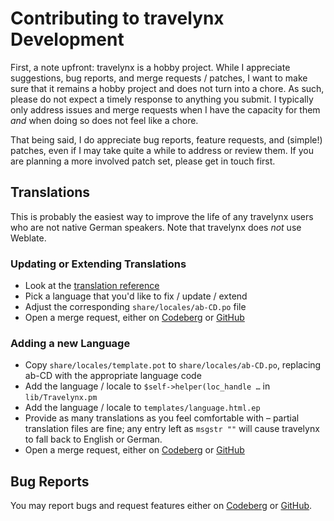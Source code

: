 # Contributing to travelynx Development

First, a note upfront: travelynx is a hobby project.
While I appreciate suggestions, bug reports, and merge requests / patches, I want to make sure that it remains a hobby project and does not turn into a chore.
As such, please do not expect a timely response to anything you submit.
I typically only address issues and merge requests when I have the capacity for them _and_ when doing so does not feel like a chore.

That being said, I do appreciate bug reports, feature requests, and (simple!) patches, even if I may take quite a while to address or review them.
If you are planning a more involved patch set, please get in touch first.

## Translations

This is probably the easiest way to improve the life of any travelynx users who are not native German speakers.
Note that travelynx does _not_ use Weblate.

### Updating or Extending Translations

* Look at the [translation reference](/share/locales/reference.md)
* Pick a language that you'd like to fix / update / extend
* Adjust the corresponding `share/locales/ab-CD.po` file
* Open a merge request, either on [Codeberg](https://codeberg.org/derf/travelynx/pulls) or [GitHub](https://github.com/derf/travelynx/pulls)

### Adding a new Language

* Copy `share/locales/template.pot` to `share/locales/ab-CD.po`, replacing ab-CD with the appropriate language code
* Add the language / locale to  `$self->helper(loc_handle …` in `lib/Travelynx.pm`
* Add the language / locale to  `templates/language.html.ep`
* Provide as many translations as you feel comfortable with – partial translation files are fine; any entry left as `msgstr ""` will cause travelynx to fall back to English or German.
* Open a merge request, either on [Codeberg](https://codeberg.org/derf/travelynx/pulls) or [GitHub](https://github.com/derf/travelynx/pulls)

## Bug Reports

You may report bugs and request features either on [Codeberg](https://codeberg.org/derf/travelynx/issues) or [GitHub](https://github.com/derf/travelynx/issues).
